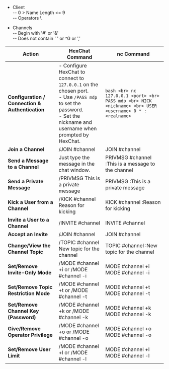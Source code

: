 - Client \
-- 0 > Name Length <= 9 \
-- Operators \

- Channels \
-- Begin with '#' or '&' \
-- Does not contain ' ' or ^G or ','


| **Action**                                    | **HexChat Command**                             | **nc Command**                                                                                                      |
|-----------------------------------------------|------------------------------------------------|---------------------------------------------------------------------------------------------------------------------|
| **Configuration / Connection & Authentication** | - Configure HexChat to connect to `127.0.0.1` on the chosen port. <br> - Use `/PASS mdp` to set the password. <br> - Set the nickname and username when prompted by HexChat. | ```bash <br> nc 127.0.0.1 <port> <br> PASS mdp <br> NICK <nickname> <br> USER <username> 0 * :<realname> ```      |
| **Join a Channel**                            | /JOIN #channel                                  | JOIN #channel                                                                                                       |
| **Send a Message to a Channel**               | Just type the message in the chat window.       | PRIVMSG #channel :This is a message to the channel                                                                  |
| **Send a Private Message**                    | /PRIVMSG <username> This is a private message   | PRIVMSG <username> :This is a private message                                                                       |
| **Kick a User from a Channel**                | /KICK #channel <username> Reason for kicking    | KICK #channel <username> :Reason for kicking                                                                        |
| **Invite a User to a Channel**                | /INVITE <username> #channel                     | INVITE <username> #channel                                                                                          |
| **Accept an Invite**                          | /JOIN #channel                                  | JOIN #channel                                                                                                       |
| **Change/View the Channel Topic**             | /TOPIC #channel New topic for the channel       | TOPIC #channel :New topic for the channel                                                                           |
| **Set/Remove Invite-Only Mode**               | /MODE #channel +i or /MODE #channel -i          | MODE #channel +i <br> MODE #channel -i                                                                              |
| **Set/Remove Topic Restriction Mode**         | /MODE #channel +t or /MODE #channel -t          | MODE #channel +t <br> MODE #channel -t                                                                              |
| **Set/Remove Channel Key (Password)**         | /MODE #channel +k <password> or /MODE #channel -k | MODE #channel +k <password> <br> MODE #channel -k                                                                   |
| **Give/Remove Operator Privilege**            | /MODE #channel +o <username> or /MODE #channel -o <username> | MODE #channel +o <username> <br> MODE #channel -o <username>                                                       |
| **Set/Remove User Limit**                     | /MODE #channel +l <limit> or /MODE #channel -l  | MODE #channel +l <limit> <br> MODE #channel -l                                                                      |
